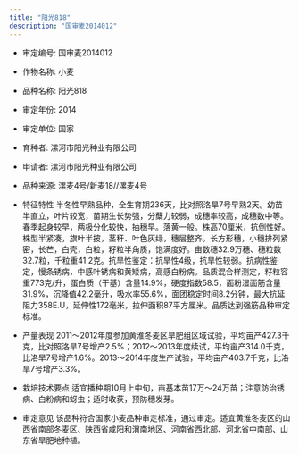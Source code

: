 ```yaml
---
title: "阳光818"
description: "国审麦2014012"
---
```

* 审定编号:  国审麦2014012

*  作物名称:  小麦

*  品种名称:  阳光818

*  审定年份:  2014

*  审定单位:  国家

* 育种者:  漯河市阳光种业有限公司

*  申请者:  漯河市阳光种业有限公司

*  品种来源:  漯麦4号/新麦18//漯麦4号

*  特征特性
半冬性早熟品种，全生育期236天，比对照洛旱7号早熟2天。幼苗半直立，叶片较宽，苗期生长势强，分蘖力较弱，成穗率较高，成穗数中等。春季起身较早，两极分化较快，抽穗早。落黄一般。株高70厘米，抗倒性好。株型半紧凑，旗叶半披，茎秆、叶色灰绿，穗层整齐。长方形穗，小穗排列紧密，长芒，白壳，白粒，籽粒半角质，饱满度好。亩数穗32.9万穗、穗粒数32.7粒，千粒重41.2克。抗旱性鉴定：抗旱性4级，抗旱性较弱。抗病性鉴定，慢条锈病，中感叶锈病和黄矮病，高感白粉病。品质混合样测定，籽粒容重773克/升，蛋白质（干基）含量14.9%，硬度指数58.5，面粉湿面筋含量31.9%，沉降值42.2毫升，吸水率55.6%，面团稳定时间8.2分钟，最大抗延阻力358E.U，延伸性172毫米，拉伸面积87平方厘米。品质达到强筋品种审定标准。

*  产量表现
2011～2012年度参加黄淮冬麦区旱肥组区域试验，平均亩产427.3千克，比对照洛旱7号增产2.5%；2012～2013年度续试，平均亩产314.0千克，比洛旱7号增产1.6%。2013～2014年度生产试验，平均亩产403.7千克，比洛旱7号增产3.3%。

*  栽培技术要点
适宜播种期10月上中旬，亩基本苗17万～24万苗；注意防治锈病、白粉病和蚜虫；适时收获，预防穗发芽。

*  审定意见
该品种符合国家小麦品种审定标准，通过审定。适宜黄淮冬麦区的山西省南部冬麦区、陕西省咸阳和渭南地区、河南省西北部、河北省中南部、山东省旱肥地种植。

